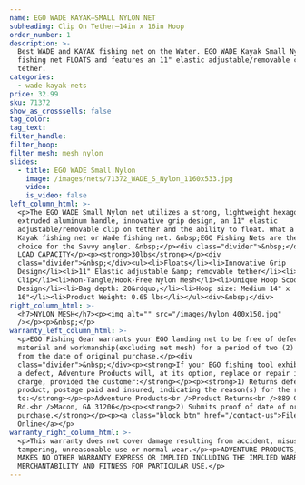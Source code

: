 ```yaml
---
name: EGO WADE KAYAK—SMALL NYLON NET
subheading: Clip On Tether—14in x 16in Hoop
order_number: 1
description: >-
  Best WADE and KAYAK fishing net on the Water. EGO WADE Kayak Small Nylon
  fishing net FLOATS and features an 11" elastic adjustable/removable clip on
  tether.
categories:
  - wade-kayak-nets
price: 32.99
sku: 71372
show_as_crosssells: false
tag_color:
tag_text:
filter_handle:
filter_hoop:
filter_mesh: mesh_nylon
slides:
  - title: EGO WADE Small Nylon
    image: /images/nets/71372_WADE_S_Nylon_1160x533.jpg
    video:
    is_video: false
left_column_html: >-
  <p>The EGO WADE Small Nylon net utilizes a strong, lightweight hexagonal
  extruded aluminum handle, innovative grip design, an 11" elastic
  adjustable/removable clip on tether and the ability to float. What a perfect
  Kayak fishing net or Wade fishing net. &nbsp;EGO Fishing Nets are the first
  choice for the Savvy angler. &nbsp;</p><div class="divider">&nbsp;</div><p>MAX
  LOAD CAPACITY</p><p><strong>30lbs</strong></p><div
  class="divider">&nbsp;</div><ul><li>Floats</li><li>Innovative Grip
  Design</li><li>11" Elastic adjustable &amp; removable tether</li><li>Aluminum
  Clip</li><li>Non-Tangle/Hook-Free Nylon Mesh</li><li>Unique Hoop Scoop
  Design</li><li>Bag depth: 20&rdquo;</li><li>Hoop size: Medium 14" x
  16"</li><li>Product Weight: 0.65 lbs</li></ul><div>&nbsp;</div>
right_column_html: >-
  <h7>NYLON MESH</h7><p><img alt="" src="/images/Nylon_400x150.jpg"
  /></p><p>&nbsp;</p>
warranty_left_column_html: >-
  <p>EGO Fishing Gear warrants your EGO landing net to be free of defects in
  material and workmanship(excluding net mesh) for a period of two (2) years
  from the date of original purchase.</p><div
  class="divider">&nbsp;</div><p><strong>If your EGO fishing tool exhibits such
  a defect, Adventure Products will, at its option, replace or repair it without
  charge, provided the customer:</strong></p><p><strong>1) Returns defective
  product, postage paid and insured, indicating the reason(s) for the return
  to:</strong></p><p>Adventure Products<br />Product Returns<br />889 Guy Paine
  Rd.<br />Macon, GA 31206</p><p><strong>2) Submits proof of date of original
  purchase.</strong></p><p><a class="block_btn" href="/contact-us">File Claim
  Online</a></p>
warranty_right_column_html: >-
  <p>This warranty does not cover damage resulting from accident, misuse, abuse,
  tampering, unreasonable use or normal wear.</p><p>ADVENTURE PRODUCTS, INC.
  MAKES NO OTHER WARRANTY EXPRESS OR IMPLIED INCLUDING THE IMPLIED WARRANTIES OF
  MERCHANTABILITY AND FITNESS FOR PARTICULAR USE.</p>
---
```

